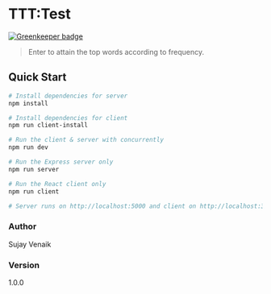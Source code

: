 # TTT:Test

[![Greenkeeper badge](https://badges.greenkeeper.io/sujayvenaik/TTT.svg)](https://greenkeeper.io/)

> Enter to attain the top words according to frequency.


## Quick Start

``` bash
# Install dependencies for server
npm install

# Install dependencies for client
npm run client-install

# Run the client & server with concurrently
npm run dev

# Run the Express server only
npm run server

# Run the React client only
npm run client

# Server runs on http://localhost:5000 and client on http://localhost:3000
```

### Author

Sujay Venaik

### Version

1.0.0
